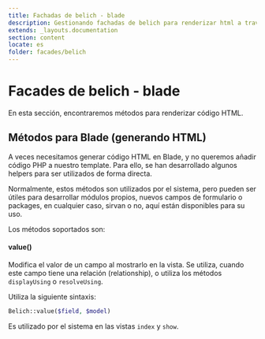 ```yaml
---
title: Fachadas de belich - blade
description: Gestionando fachadas de belich para renderizar html a traves de blade
extends: _layouts.documentation
section: content
locate: es
folder: facades/belich
---
```


# Facades de belich - blade

En esta sección, encontraremos métodos para renderizar código HTML.

## Métodos para Blade (generando HTML)

A veces necesitamos generar código HTML en Blade, y no queremos añadir código PHP a nuestro template. Para ello, se han desarrollado algunos helpers para ser utilizados de forma directa.

Normalmente, estos métodos son utilizados por el sistema, pero pueden ser útiles para desarrollar módulos propios, nuevos campos de formulario o packages, en cualquier caso, sirvan o no, aquí están disponibles para su uso.

Los métodos soportados son:

#### value()

Modifica el valor de un campo al mostrarlo en la vista. Se utiliza, cuando este campo tiene una relación (relationship), o utiliza los métodos `displayUsing` o `resolveUsing`. 

Utiliza la siguiente sintaxis:

```php
Belich::value($field, $model)
```

Es utilizado por el sistema en las vistas `index` y `show`.

